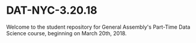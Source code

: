 # DAT-NYC-3.20.18

Welcome to the student repository for General Assembly's Part-Time Data Science course, beginning on March 20th, 2018.
